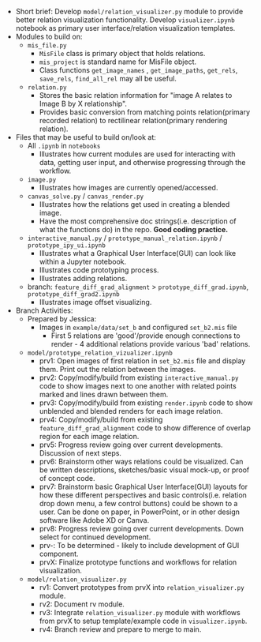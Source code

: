 - Short brief: Develop `model/relation_visualizer.py` module to provide better relation visualization functionality. Develop `visualizer.ipynb` notebook as primary user interface/relation visualization templates.
- Modules to build on:
	- `mis_file.py`
		- `MisFile` class is primary object that holds relations.
		- `mis_project` is standard name for MisFile object.
		- Class functions `get_image_names` , `get_image_paths`, `get_rels`, `save_rels`, `find_all_rel` may all be useful.
	- `relation.py`
		- Stores the basic relation information for "image A relates to Image B by X relationship".
		- Provides basic conversion from matching points relation(primary recorded relation) to rectilinear relation(primary rendering relation).
- Files that may be useful to build on/look at:
	- All `.ipynb` in `notebooks`
		- Illustrates how current modules are used for interacting with data, getting user input, and otherwise progressing through the workflow.
	- `image.py`
		- Illustrates how images are currently opened/accessed.
	- `canvas_solve.py` / `canvas_render.py`
		- Illustrates how the relations get used in creating a blended image.
		- Have the most comprehensive doc strings(i.e. description of what the functions do) in the repo. **Good coding practice.**
	- `interactive_manual.py` / `prototype_manual_relation.ipynb` / `prototype_ipy_ui.ipynb`
		- Illustrates what a Graphical User Interface(GUI) can look like within a Jupyter notebook.
		- Illustrates code prototyping process.
		- Illustrates adding relations.
	- branch: `feature_diff_grad_alignment` > `prototype_diff_grad.ipynb`, `prototype_diff_grad2.ipynb`
		- Illustrates image offset visualizing.
- Branch Activities:
	- Prepared by Jessica:
		- Images in `example/data/set_b` and configured `set_b2.mis` file
			- First 5 relations are 'good'/provide enough connections to render - 4 additional relations provide various 'bad' relations.
	- `model/prototype_relation_vizualizer.ipynb`
		- prv1: Open images of first relation in `set_b2.mis` file and display them. Print out the relation between the images.
		- prv2: Copy/modify/build from existing `interactive_manual.py` code to show images next to one another with related points marked and lines drawn between them.
		- prv3: Copy/modify/build from existing `render.ipynb` code to show unblended and blended renders for each image relation.
		- prv4: Copy/modify/build from existing `feature_diff_grad_alignment` code to show difference of overlap region for each image relation.
		- prv5: Progress review going over current developments. Discussion of next steps.
		- prv6: Brainstorm other ways relations could be visualized. Can be written descriptions, sketches/basic visual mock-up, or proof of concept code.
		- prv7: Brainstorm basic Graphical User Interface(GUI) layouts for how these different perspectives and basic controls(i.e. relation drop down menu, a few control buttons) could be shown to a user. Can be done on paper, in PowerPoint, or in other design software like Adobe XD or Canva.
		- prv8: Progress review going over current developments. Down select for continued development.
		- prv-: To be determined - likely to include development of GUI component.
		- prvX: Finalize prototype functions and workflows for relation visualization.
	- `model/relation_visualizer.py`
		- rv1: Convert prototypes from prvX into `relation_visualizer.py` module.
		- rv2: Document rv module.
		- rv3: Integrate `relation_visualizer.py` module with workflows from prvX to setup template/example code in `visualizer.ipynb`.
		- rv4: Branch review and prepare to merge to main.